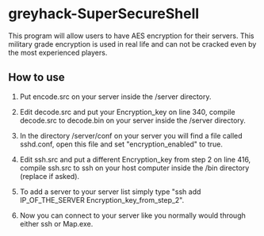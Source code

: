 # greyhack-SuperSecureShell
This program will allow users to have AES encryption for their servers.
This military grade encryption is used in real life and can not be cracked even by the most experienced players.

## How to use
1. Put encode.src on your server inside the /server directory.<br>

2. Edit decode.src and put your Encryption_key on line 340, compile decode.src to decode.bin on your server inside the /server directory.<br>

3. In the directory /server/conf on your server you will find a file called sshd.conf, open this file and set "encryption_enabled" to true.<br>

4. Edit ssh.src and put a different Encryption_key from step 2 on line 416, compile ssh.src to ssh on your host computer inside the /bin directory (replace if asked).<br>

5. To add a server to your server list simply type "ssh add IP_OF_THE_SERVER Encryption_key_from_step_2".<br>

6. Now you can connect to your server like you normally would through either ssh or Map.exe.
